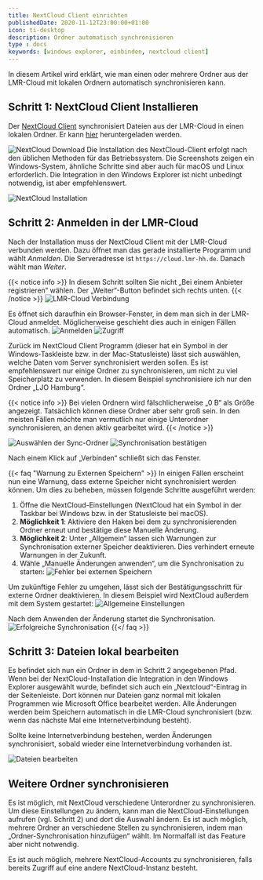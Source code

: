 ```yaml
---
title: NextCloud Client einrichten
publishedDate: 2020-11-12T23:00:00+01:00
icon: ti-desktop
description: Ordner automatisch synchronisieren
type : docs
keywords: [windows explorer, einbinden, nextcloud client]
---
```


In diesem Artikel wird erklärt, wie man einen oder mehrere Ordner aus der LMR-Cloud mit lokalen Ordnern automatisch synchronisieren kann.

## Schritt 1: NextCloud Client Installieren

Der [NextCloud Client](https://nextcloud.com/de/clients/) synchronisiert Dateien aus der LMR-Cloud in einen lokalen Ordner. Er kann [hier](https://nextcloud.com/de/clients/) heruntergeladen werden.

![NextCloud Download](01-download.png)
Die Installation des NextCloud-Client erfolgt nach den üblichen Methoden für das Betriebssystem. Die Screenshots zeigen ein Windows-System, ähnliche Schritte sind aber auch für macOS und Linux erforderlich. Die Integration in den Windows Explorer ist nicht unbedingt notwendig, ist aber empfehlenswert.

![NextCloud Installation](02-installation.png)

## Schritt 2: Anmelden in der LMR-Cloud
Nach der Installation muss der NextCloud Client mit der LMR-Cloud verbunden werden. Dazu öffnet man das gerade installierte Programm und wählt *Anmelden*. Die Serveradresse ist `https://cloud.lmr-hh.de`. Danach wählt man *Weiter*.

{{< notice info >}}
In diesem Schritt sollten Sie nicht „Bei einem Anbieter registrieren“ wählen. Der „Weiter“-Button befindet sich rechts unten.
{{< /notice >}}
![LMR-Cloud Verbindung](03-setup-connection.png)

Es öffnet sich daraufhin ein Browser-Fenster, in dem man sich in der LMR-Cloud anmeldet. Möglicherweise geschieht dies auch in einigen Fällen automatisch.
![Anmelden](04-login.png)
![Zugriff](05-access.png)

Zurück im NextCloud Client Programm (dieser hat ein Symbol in der Windows-Taskleiste bzw. in der Mac-Statusleiste) lässt sich auswählen, welche Daten vom Server synchronisiert werden sollen. Es ist empfehlenswert nur einige Ordner zu synchronisieren, um nicht zu viel Speicherplatz zu verwenden. In diesem Beispiel synchronisiere ich nur den Ordner „LJO Hamburg“.

{{< notice info >}}
Bei vielen Ordnern wird fälschlicherweise „0 B“ als Größe angezeigt. Tatsächlich können diese Ordner aber sehr groß sein. In den meisten Fällen möchte man vermutlich nur einige Unterordner synchronisieren, an denen aktiv gearbeitet wird.
{{< /notice >}}

![Auswählen der Sync-Ordner](06-select-folder.png)
![Synchronisation bestätigen](07-apply.png)

Nach einem Klick auf „Verbinden“ schließt sich das Fenster.

{{< faq "Warnung zu Externen Speichern" >}}
In einigen Fällen erscheint nun eine Warnung, dass externe Speicher nicht synchronisiert werden können. Um dies zu beheben, müssen folgende Schritte ausgeführt werden:

1. Öffne die NextCloud-Einstellungen (NextCloud hat ein Symbol in der Taskbar bei Windows bzw. in der Statusleiste bei macOS).
2. **Möglichkeit 1**: Aktiviere den Haken bei dem zu synchronisierenden Ordner erneut und bestätige diese Manuelle Änderung.
3. **Möglichkeit 2**: Unter „Allgemein“ lassen sich Warnungen zur Synchronisation externer Speicher deaktivieren. Dies verhindert erneute Warnungen in der Zukunft.
4. Wähle „Manuelle Änderungen anwenden“, um die Synchronisation zu starten: ![Fehler bei externen Speichern](08-external-storage-error.png)

Um zukünftige Fehler zu umgehen, lässt sich der Bestätigungsschritt für externe Ordner deaktivieren. In diesem Beispiel wird NextCloud außerdem mit dem System gestartet: ![Allgemeine Einstellungen](09-general-settings.png)

Nach dem Anwenden der Änderung startet die Synchronisation.
![Erfolgreiche Synchronisation](10-sync.png)
{{</ faq >}}

## Schritt 3: Dateien lokal bearbeiten

Es befindet sich nun ein Ordner in dem in Schritt 2 angegebenen Pfad. Wenn bei der NextCloud-Installation die Integration in den Windows Explorer ausgewählt wurde, befindet sich auch ein „Nextcloud“-Eintrag in der Seitenleiste. Dort können nur Dateien ganz normal mit lokalen Programmen wie Microsoft Office bearbeitet werden. Alle Änderungen werden beim Speichern automatisch in die LMR-Cloud synchronisiert (bzw. wenn das nächste Mal eine Internetverbindung besteht).

Sollte keine Internetverbindung bestehen, werden Änderungen synchronisiert, sobald wieder eine Internetverbindung vorhanden ist.

![Dateien bearbeiten](11-edit-files.png)

## Weitere Ordner synchronisieren

Es ist möglich, mit NextCloud verschiedene Unterordner zu synchronisieren. Um diese Einstellungen zu ändern, kann man die NextCloud-Einstellungen aufrufen (vgl. Schritt 2) und dort die Auswahl ändern. Es ist auch möglich, mehrere Ordner an verschiedene Stellen zu synchronisieren, indem man „Ordner-Synchronisation hinzufügen“ wählt. Im Normalfall ist das Feature aber nicht notwendig.

Es ist auch möglich, mehrere NextCloud-Accounts zu synchronisieren, falls bereits Zugriff auf eine andere NextCloud-Instanz besteht.